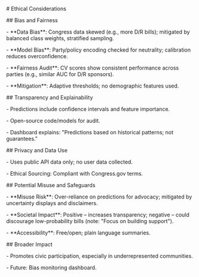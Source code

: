 \# Ethical Considerations



\## Bias and Fairness

\- \*\*Data Bias\*\*: Congress data skewed (e.g., more D/R bills); mitigated by balanced class weights, stratified sampling.

\- \*\*Model Bias\*\*: Party/policy encoding checked for neutrality; calibration reduces overconfidence.

\- \*\*Fairness Audit\*\*: CV scores show consistent performance across parties (e.g., similar AUC for D/R sponsors).

\- \*\*Mitigation\*\*: Adaptive thresholds; no demographic features used.



\## Transparency and Explainability

\- Predictions include confidence intervals and feature importance.

\- Open-source code/models for audit.

\- Dashboard explains: "Predictions based on historical patterns; not guarantees."



\## Privacy and Data Use

\- Uses public API data only; no user data collected.

\- Ethical Sourcing: Compliant with Congress.gov terms.



\## Potential Misuse and Safeguards

\- \*\*Misuse Risk\*\*: Over-reliance on predictions for advocacy; mitigated by uncertainty displays and disclaimers.

\- \*\*Societal Impact\*\*: Positive – increases transparency; negative – could discourage low-probability bills (note: "Focus on building support").

\- \*\*Accessibility\*\*: Free/open; plain language summaries.



\## Broader Impact

\- Promotes civic participation, especially in underrepresented communities.

\- Future: Bias monitoring dashboard.

